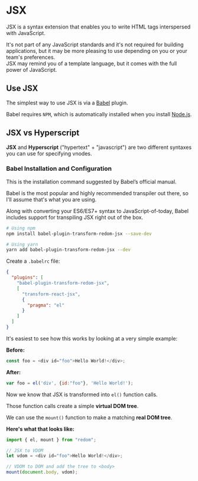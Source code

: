 # JSX

JSX is a syntax extension that enables you to write HTML tags interspersed with JavaScript.

It's not part of any JavaScript standards and it's not required for building applications, but it may be more pleasing to use depending on you or your team's preferences.\
JSX may remind you of a template language, but it comes with the full power of JavaScript.

## Use JSX

The simplest way to use JSX is via a [Babel](https://babeljs.io/) plugin.

Babel requires `NPM`, which is automatically installed when you install [Node.js](https://nodejs.org/en/).

## JSX vs Hyperscript

**JSX** and **Hyperscript** ("hypertext" + "javascript") are two different syntaxes you can use for specifying vnodes.

### Babel Installation and Configuration

This is the installation command suggested by Babel’s official manual.

Babel is the most popular and highly recommended transpiler out there, so I'll assume that's what you are using.

Along with converting your ES6/ES7+ syntax to JavaScript-of-today, Babel includes support for transpiling JSX right out of the box.

```bash
# Using npm
npm install babel-plugin-transform-redom-jsx --save-dev

# Using yarn
yarn add babel-plugin-transform-redom-jsx --dev
```

Create a `.babelrc` file:

```json
{
  "plugins": [
    "babel-plugin-transform-redom-jsx",
    [
      "transform-react-jsx",
      {
        "pragma": "el"
      }
    ]
  ]
}
```

It's easiest to see how this works by looking at a very simple example:

**Before:**

```js
const foo = <div id="foo">Hello World!</div>;
```

**After:**

```js
var foo = el('div', {id:"foo"}, 'Hello World!');
```

Now we know that JSX is transformed into `el()` function calls.

Those function calls create a simple **virtual DOM tree**.

We can use the `mount()` function to make a matching **real DOM tree**.

**Here's what that looks like:**

```js
import { el, mount } from "redom";

// JSX to VDOM
let vdom = <div id="foo">Hello World!</div>;

// VDOM to DOM and add the tree to <body>
mount(document.body, vdom);
```
